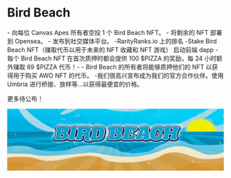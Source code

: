 # Bird Beach

\- 向每位 Canvas Apes 所有者空投 1 个 Bird Beach NFT。 
\- 将剩余的 NFT 部署到 Opensea。
\- 发布到社交媒体平台。
-RarityRanks.io 上的排名 -Stake Bird Beach NFT（赚取代币以用于未来的 NFT 收藏和 NFT 游戏）
启动前端 dapp - 每个 Bird Beach NFT 在首次质押时都会提供 100 $PIZZA 的奖励，每 24 小时额外赚取 69 $PIZZA 代币！\- 
\- Bird Beach 的所有者将能够质押他们的 NFT 以获得用于购买 AWO NFT 的代币。
-我们很高兴宣布成为我们的官方合作伙伴。使用 Umbria 进行桥接、放样等...以获得最便宜的价格。

更多待公布！

![NFT](unnamed.png)
